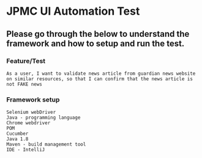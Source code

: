 # JPMC UI Automation Test
## Please go through the below to understand the framework and how to setup and run the test.
### Feature/Test 
```
As a user, I want to validate news article from guardian news website on similar resources, so that I can confirm that the news article is not FAKE news
```
### Framework setup
```
Selenium webDriver
Java - programming language
Chrome webdriver
POM
Cucumber
Java 1.8
Maven - build management tool
IDE - IntelliJ
```
